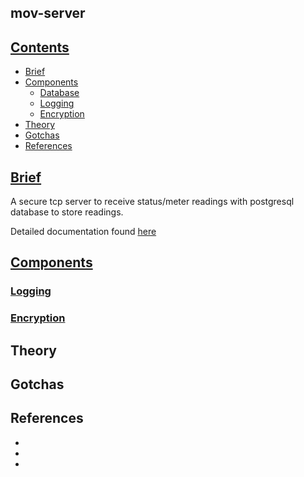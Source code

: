 ## mov-server 

## [Contents](#contents)
- [Brief](#brief)
- [Components](#components)
  - [Database](#db)
  - [Logging](#logging)
  - [Encryption](#encryption)
- [Theory](#theory)
- [Gotchas](#gotchas)
- [References](#references)

## [Brief](#brief)
A secure tcp server to receive status/meter readings with postgresql database to store readings. 

Detailed documentation found [here](https://tortuoise.github.io/m0v-server.html)

## [Components]()

### [Logging]()

### [Encryption]()


## Theory ##

## Gotchas ##


## References ## 
+ [](https://)
+ [](https://) 
+ [](https://)


